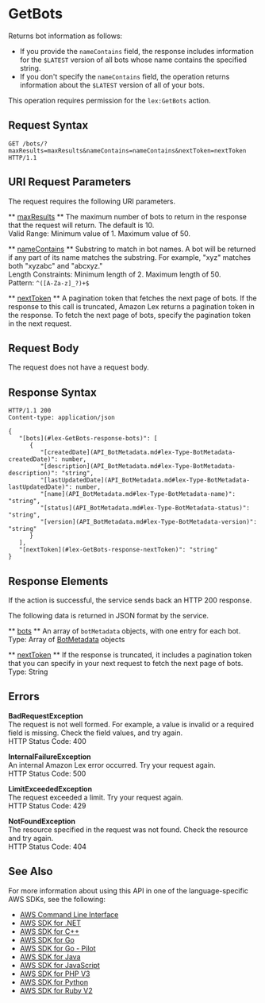 # GetBots<a name="API_GetBots"></a>

Returns bot information as follows: 
+ If you provide the `nameContains` field, the response includes information for the `$LATEST` version of all bots whose name contains the specified string\.
+ If you don't specify the `nameContains` field, the operation returns information about the `$LATEST` version of all of your bots\.

This operation requires permission for the `lex:GetBots` action\.

## Request Syntax<a name="API_GetBots_RequestSyntax"></a>

```
GET /bots/?maxResults=maxResults&nameContains=nameContains&nextToken=nextToken HTTP/1.1
```

## URI Request Parameters<a name="API_GetBots_RequestParameters"></a>

The request requires the following URI parameters\.

 ** [maxResults](#API_GetBots_RequestSyntax) **   <a name="lex-GetBots-request-maxResults"></a>
The maximum number of bots to return in the response that the request will return\. The default is 10\.  
Valid Range: Minimum value of 1\. Maximum value of 50\.

 ** [nameContains](#API_GetBots_RequestSyntax) **   <a name="lex-GetBots-request-nameContains"></a>
Substring to match in bot names\. A bot will be returned if any part of its name matches the substring\. For example, "xyz" matches both "xyzabc" and "abcxyz\."  
Length Constraints: Minimum length of 2\. Maximum length of 50\.  
Pattern: `^([A-Za-z]_?)+$` 

 ** [nextToken](#API_GetBots_RequestSyntax) **   <a name="lex-GetBots-request-nextToken"></a>
A pagination token that fetches the next page of bots\. If the response to this call is truncated, Amazon Lex returns a pagination token in the response\. To fetch the next page of bots, specify the pagination token in the next request\. 

## Request Body<a name="API_GetBots_RequestBody"></a>

The request does not have a request body\.

## Response Syntax<a name="API_GetBots_ResponseSyntax"></a>

```
HTTP/1.1 200
Content-type: application/json

{
   "[bots](#lex-GetBots-response-bots)": [ 
      { 
         "[createdDate](API_BotMetadata.md#lex-Type-BotMetadata-createdDate)": number,
         "[description](API_BotMetadata.md#lex-Type-BotMetadata-description)": "string",
         "[lastUpdatedDate](API_BotMetadata.md#lex-Type-BotMetadata-lastUpdatedDate)": number,
         "[name](API_BotMetadata.md#lex-Type-BotMetadata-name)": "string",
         "[status](API_BotMetadata.md#lex-Type-BotMetadata-status)": "string",
         "[version](API_BotMetadata.md#lex-Type-BotMetadata-version)": "string"
      }
   ],
   "[nextToken](#lex-GetBots-response-nextToken)": "string"
}
```

## Response Elements<a name="API_GetBots_ResponseElements"></a>

If the action is successful, the service sends back an HTTP 200 response\.

The following data is returned in JSON format by the service\.

 ** [bots](#API_GetBots_ResponseSyntax) **   <a name="lex-GetBots-response-bots"></a>
An array of `botMetadata` objects, with one entry for each bot\.   
Type: Array of [BotMetadata](API_BotMetadata.md) objects

 ** [nextToken](#API_GetBots_ResponseSyntax) **   <a name="lex-GetBots-response-nextToken"></a>
If the response is truncated, it includes a pagination token that you can specify in your next request to fetch the next page of bots\.   
Type: String

## Errors<a name="API_GetBots_Errors"></a>

 **BadRequestException**   
The request is not well formed\. For example, a value is invalid or a required field is missing\. Check the field values, and try again\.  
HTTP Status Code: 400

 **InternalFailureException**   
An internal Amazon Lex error occurred\. Try your request again\.  
HTTP Status Code: 500

 **LimitExceededException**   
The request exceeded a limit\. Try your request again\.  
HTTP Status Code: 429

 **NotFoundException**   
The resource specified in the request was not found\. Check the resource and try again\.  
HTTP Status Code: 404

## See Also<a name="API_GetBots_SeeAlso"></a>

For more information about using this API in one of the language\-specific AWS SDKs, see the following:
+  [AWS Command Line Interface](https://docs.aws.amazon.com/goto/aws-cli/lex-models-2017-04-19/GetBots) 
+  [AWS SDK for \.NET](https://docs.aws.amazon.com/goto/DotNetSDKV3/lex-models-2017-04-19/GetBots) 
+  [AWS SDK for C\+\+](https://docs.aws.amazon.com/goto/SdkForCpp/lex-models-2017-04-19/GetBots) 
+  [AWS SDK for Go](https://docs.aws.amazon.com/goto/SdkForGoV1/lex-models-2017-04-19/GetBots) 
+  [AWS SDK for Go \- Pilot](https://docs.aws.amazon.com/goto/SdkForGoPilot/lex-models-2017-04-19/GetBots) 
+  [AWS SDK for Java](https://docs.aws.amazon.com/goto/SdkForJava/lex-models-2017-04-19/GetBots) 
+  [AWS SDK for JavaScript](https://docs.aws.amazon.com/goto/AWSJavaScriptSDK/lex-models-2017-04-19/GetBots) 
+  [AWS SDK for PHP V3](https://docs.aws.amazon.com/goto/SdkForPHPV3/lex-models-2017-04-19/GetBots) 
+  [AWS SDK for Python](https://docs.aws.amazon.com/goto/boto3/lex-models-2017-04-19/GetBots) 
+  [AWS SDK for Ruby V2](https://docs.aws.amazon.com/goto/SdkForRubyV2/lex-models-2017-04-19/GetBots) 